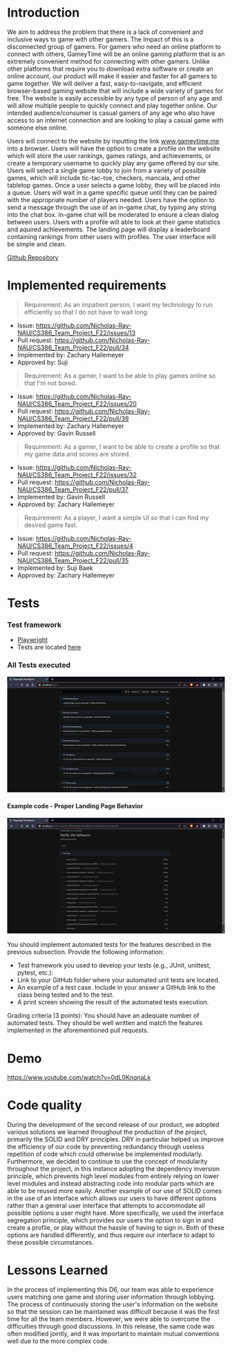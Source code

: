 # Introduction
We aim to address the problem that there is a lack of convenient and inclusive ways to game with other gamers. The Impact of this is a disconnected group of gamers. For gamers who need an online platform to connect with others, GameyTime will be an online gaming platform that is an extremely convenient method for connecting with other gamers. Unlike other platforms that require you to download extra software or create an online account, our product will make it easier and faster for all gamers to game together. We will deliver a fast, easy-to-navigate, and efficient browser-based gaming website that will include a wide variety of games for free. The website is easily accessible by any type of person of any age and will allow multiple people to quickly connect and play together online. Our intended audience/consumer is casual gamers of any age who also have access to an internet connection and are looking to play a casual game with someone else online.

Users will connect to the website by inputting the link www.gameytime.me into a browser. Users will have the option to create a profile on the website which will store the user rankings, games ratings, and achievements, or create a temporary username to quickly play any game offered by our site. Users will select a single game lobby to join from a variety of possible games, which will include tic-tac-toe, checkers, mancala, and other tabletop games. Once a user selects a game lobby, they will be placed into a queue. Users will wait in a game specific queue until they can be paired with the appropriate number of players needed. Users have the option to send a message through the use of an in-game chat, by typing any string into the chat box. In-game chat will be moderated to ensure a clean dialog between users. Users with a profile will able to look at their game statistics and aquired achievements. The landing page will display a leaderboard containing rankings from other users with profiles. The user interface will be simple and clean.

[Github Repository](https://github.com/Nicholas-Ray-NAU/CS386_Team_Project_F22)

# Implemented requirements
> Requirement: As an impatient person, I want my technology to run efficiently so that I do not have to wait long.
* Issue: https://github.com/Nicholas-Ray-NAU/CS386_Team_Project_F22/issues/13
* Pull request: https://github.com/Nicholas-Ray-NAU/CS386_Team_Project_F22/pull/34
* Implemented by: Zachary Hallemeyer
* Approved by: Suji

> Requirement: As a gamer, I want to be able to play games online so that I'm not bored.
* Issue: https://github.com/Nicholas-Ray-NAU/CS386_Team_Project_F22/issues/20
* Pull request: https://github.com/Nicholas-Ray-NAU/CS386_Team_Project_F22/pull/39
* Implemented by: Zachary Hallemeyer
* Approved by: Gavin Russell

> Requirement: As a gamer, I want to be able to create a profile so that my game data and scores are stored.
* Issue: https://github.com/Nicholas-Ray-NAU/CS386_Team_Project_F22/issues/32 
* Pull request: https://github.com/Nicholas-Ray-NAU/CS386_Team_Project_F22/pull/37
* Implemented by: Gavin Russell
* Approved by: Zachary Hallemeyer

> Requirement: As a player, I want a simple UI so that I can find my desired game fast.
* Issue: https://github.com/Nicholas-Ray-NAU/CS386_Team_Project_F22/issues/4
* Pull request: https://github.com/Nicholas-Ray-NAU/CS386_Team_Project_F22/pull/35
* Implemented by: Suji Baek
* Approved by: Zachary Hallemeyer


# Tests
### Test framework
 - [Playwright](https://playwright.dev/)
 - Tests are located [here](tests/)

### All Tests executed
![Player One Final State](/Images/D6_Testing_All_Passed.png)

#### Example code - Proper Landing Page Behavior
![MVP testing Part 3](/Images/D6_Testing_Landing_Passed.PNG)

You should implement automated tests for the features described in the previous subsection. Provide the following information:

- Test framework you used to develop your tests (e.g., JUnit, unittest, pytest, etc.):
- Link to your GitHub folder where your automated unit tests are located.
- An example of a test case. Include in your answer a GitHub link to the class being tested and to the test.
- A print screen showing the result of the automated tests execution. 

Grading criteria (3 points): You should have an adequate number of automated tests. They should be well written and match the features implemented in the aforementioned pull requests.

# Demo
https://www.youtube.com/watch?v=0dL0KnqnaLk

# Code quality
During the development of the second release of our product, we adopted various solutions we learned throughout the production of the project, primarily the SOLID and DRY principles. DRY in particular helped us improve the efficiency of our code by preventing redundancy through useless repetition of code which could otherwise be implemented modularly. Furthermore, we decided to continue to use the concept of modularity throughout the project, in this instance adopting the dependency inversion principle, which prevents high level modules from entirely relying on lower level modules and instead abstracting code into modular parts which are able to be reused more easily. Another example of our use of SOLID comes in the use of an interface which allows our users to have different options rather than a general user interface that attempts to accommodate all possible options a user might have. More specifically, we used the interface segregation principle, which provides our users the option to sign in and create a profile, or play without the hassle of having to sign in. Both of these options are handled differently, and thus require our interface to adapt to these possible circumstances. 

# Lessons Learned
In the process of implementing this D6, our team was able to experience users matching one game and storing user information through lobbying. The process of continuously storing the user's information on the website so that the session can be maintained was difficult because it was the first time for all the team members. However, we were able to overcome the difficulties through good discussions.
In this release, the same code was often modified jointly, and it was important to maintain mutual conventions well due to the more complex code.
